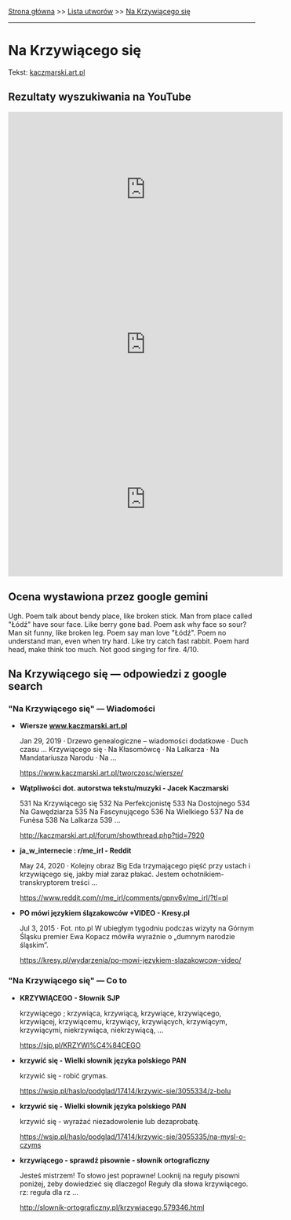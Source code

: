 [Strona główna](../index.md) >> [Lista utworów](../list.md) >> [Na Krzywiącego się](317.md)

---

# Na Krzywiącego się

Tekst: [kaczmarski.art.pl](https://www.kaczmarski.art.pl/tworczosc/wiersze/na-krzywiacego-sie/)

## Rezultaty wyszukiwania na YouTube

<iframe width="560" height="315" src="https://www.youtube.com/embed/1yrgpOH3s1U?si=IdontcarewhotheIRSsendsImnotpayingtaxes" title="YouTube video player" frameborder="0" allow="accelerometer; autoplay; clipboard-write; encrypted-media; gyroscope; picture-in-picture; web-share" referrerpolicy="strict-origin-when-cross-origin" allowfullscreen></iframe>

<iframe width="560" height="315" src="https://www.youtube.com/embed/gxBqxAa5h6s?si=IdontcarewhotheIRSsendsImnotpayingtaxes" title="YouTube video player" frameborder="0" allow="accelerometer; autoplay; clipboard-write; encrypted-media; gyroscope; picture-in-picture; web-share" referrerpolicy="strict-origin-when-cross-origin" allowfullscreen></iframe>

<iframe width="560" height="315" src="https://www.youtube.com/embed/KssVd4HRjig?si=IdontcarewhotheIRSsendsImnotpayingtaxes" title="YouTube video player" frameborder="0" allow="accelerometer; autoplay; clipboard-write; encrypted-media; gyroscope; picture-in-picture; web-share" referrerpolicy="strict-origin-when-cross-origin" allowfullscreen></iframe>

## Ocena wystawiona przez google gemini

Ugh. Poem talk about bendy place, like broken stick. Man from place called "Łódź" have sour face. Like berry gone bad. Poem ask why face so sour? Man sit funny, like broken leg. Poem say man love "Łódź". Poem no understand man, even when try hard. Like try catch fast rabbit. Poem hard head, make think too much. Not good singing for fire. 4/10.


## Na Krzywiącego się — odpowiedzi z google search

### "Na Krzywiącego się" — Wiadomości

- **Wiersze www.kaczmarski.art.pl**

    Jan 29, 2019  ·  Drzewo genealogiczne – wiadomości dodatkowe · Duch czasu ... Krzywiącego się · Na Kłasomówcę · Na Lalkarza · Na Mandatariusza Narodu · Na ... 

   <https://www.kaczmarski.art.pl/tworczosc/wiersze/>
- **Wątpliwości dot. autorstwa tekstu/muzyki - Jacek Kaczmarski**

    531 Na Krzywiącego się 532 Na Perfekcjonistę 533 Na Dostojnego 534 Na Gawędziarza 535 Na Fascynującego 536 Na Wielkiego 537 Na de Funèsa 538 Na Lalkarza 539 ... 

   <http://kaczmarski.art.pl/forum/showthread.php?tid=7920>
- **ja_w_internecie : r/me_irl - Reddit**

    May 24, 2020  ·  Kolejny obraz Big Eda trzymającego pięść przy ustach i krzywiącego się, jakby miał zaraz płakać. Jestem ochotnikiem-transkryptorem treści ... 

   <https://www.reddit.com/r/me_irl/comments/gpnv6v/me_irl/?tl=pl>
- **PO mówi językiem ślązakowców +VIDEO - Kresy.pl**

    Jul 3, 2015  ·  Fot. nto.pl W ubiegłym tygodniu podczas wizyty na Górnym Śląsku premier Ewa Kopacz mówiła wyraźnie o „dumnym narodzie śląskim”. 

   <https://kresy.pl/wydarzenia/po-mowi-jezykiem-slazakowcow-video/>

### "Na Krzywiącego się" — Co to

- **KRZYWIĄCEGO - Słownik SJP**

    krzywiącego ; krzywiąca, krzywiącą, krzywiące, krzywiącego, krzywiącej, krzywiącemu, krzywiący, krzywiących, krzywiącym, krzywiącymi, niekrzywiąca, niekrzywiącą, ... 

   <https://sjp.pl/KRZYWI%C4%84CEGO>
- **krzywić się - Wielki słownik języka polskiego PAN**

    krzywić się - robić grymas. 

   <https://wsjp.pl/haslo/podglad/17414/krzywic-sie/3055334/z-bolu>
- **krzywić się - Wielki słownik języka polskiego PAN**

    krzywić się - wyrażać niezadowolenie lub dezaprobatę. 

   <https://wsjp.pl/haslo/podglad/17414/krzywic-sie/3055335/na-mysl-o-czyms>
- **krzywiącego - sprawdź pisownie - słownik ortograficzny**

    Jesteś mistrzem! To słowo jest poprawne! Looknij na reguły pisowni poniżej, żeby dowiedzieć się dlaczego! Reguły dla słowa krzywiącego. rz: reguła dla rz ... 

   <http://slownik-ortograficzny.pl/krzywiacego,579346.html>

